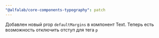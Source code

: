 ```yaml
---
"@alfalab/core-components-typography": patch
---
```


Добавлен новый prop `defaultMargins` в компонент Text. Теперь есть возможность отключить отступ для тега `p`
